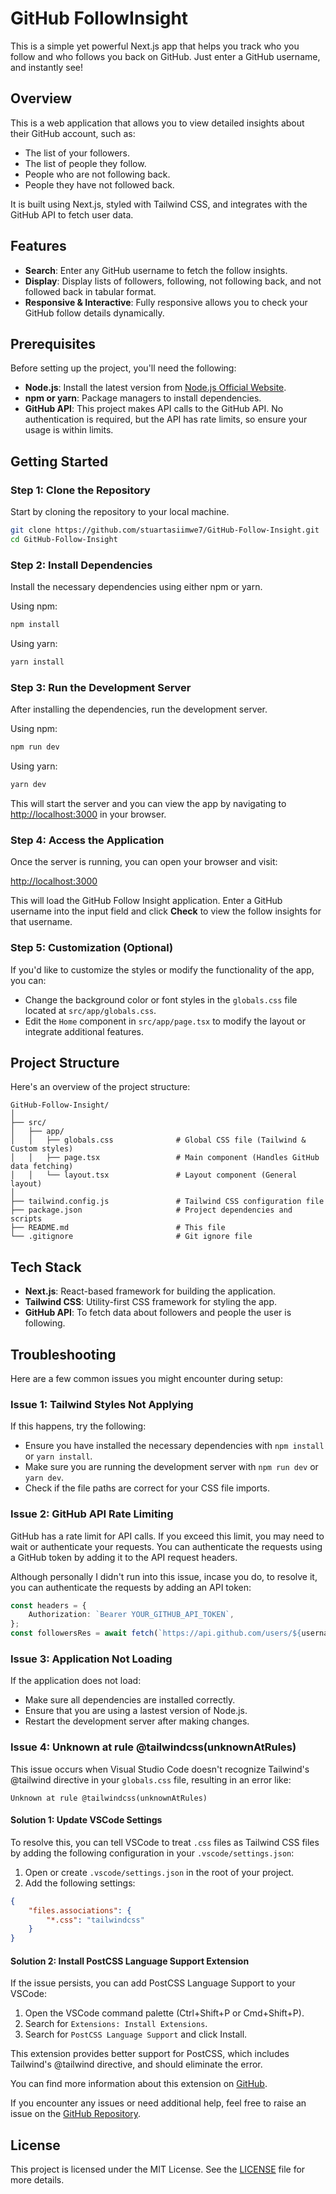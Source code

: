 # GitHub FollowInsight
 This is a simple yet powerful Next.js app that helps you track who you follow and who follows you back on GitHub. Just enter a GitHub username, and instantly see!
## Overview

This is a web application that allows you to view detailed insights about their GitHub account, such as:

- The list of your followers.
- The list of people they follow.
- People who are not following back.
- People they have not followed back.

It is built using Next.js, styled with Tailwind CSS, and integrates with the GitHub API to fetch user data.

## Features

- **Search**: Enter any GitHub username to fetch the follow insights.
- **Display**: Display lists of followers, following, not following back, and not followed back in tabular format.
- **Responsive & Interactive**: Fully responsive allows you to check your GitHub follow details dynamically.

## Prerequisites

Before setting up the project, you'll need the following:

- **Node.js**: Install the latest version from [Node.js Official Website](https://nodejs.org/).
- **npm or yarn**: Package managers to install dependencies.
- **GitHub API**: This project makes API calls to the GitHub API. No authentication is required, but the API has rate limits, so ensure your usage is within limits.

## Getting Started

### Step 1: Clone the Repository

Start by cloning the repository to your local machine.

```bash
git clone https://github.com/stuartasiimwe7/GitHub-Follow-Insight.git
cd GitHub-Follow-Insight
```

### Step 2: Install Dependencies

Install the necessary dependencies using either npm or yarn.

Using npm:

```bash
npm install
```

Using yarn:

```bash
yarn install
```

### Step 3: Run the Development Server

After installing the dependencies, run the development server.

Using npm:

```bash
npm run dev
```

Using yarn:

```bash
yarn dev
```

This will start the server and you can view the app by navigating to [http://localhost:3000](http://localhost:3000) in your browser.

### Step 4: Access the Application

Once the server is running, you can open your browser and visit:

[http://localhost:3000](http://localhost:3000)

This will load the GitHub Follow Insight application. Enter a GitHub username into the input field and click **Check** to view the follow insights for that username.

### Step 5: Customization (Optional)

If you'd like to customize the styles or modify the functionality of the app, you can:

- Change the background color or font styles in the `globals.css` file located at `src/app/globals.css`.
- Edit the `Home` component in `src/app/page.tsx` to modify the layout or integrate additional features.

## Project Structure

Here's an overview of the project structure:

```plaintext
GitHub-Follow-Insight/
│
├── src/
│   ├── app/
│   │   ├── globals.css              # Global CSS file (Tailwind & Custom styles)
│   │   ├── page.tsx                 # Main component (Handles GitHub data fetching)
│   │   └── layout.tsx               # Layout component (General layout)
│
├── tailwind.config.js               # Tailwind CSS configuration file
├── package.json                     # Project dependencies and scripts
├── README.md                        # This file
└── .gitignore                       # Git ignore file
```

## Tech Stack

- **Next.js**: React-based framework for building the application.
- **Tailwind CSS**: Utility-first CSS framework for styling the app.
- **GitHub API**: To fetch data about followers and people the user is following.

## Troubleshooting

Here are a few common issues you might encounter during setup:

### Issue 1: Tailwind Styles Not Applying

If this happens, try the following:

- Ensure you have installed the necessary dependencies with `npm install` or `yarn install`.
- Make sure you are running the development server with `npm run dev` or `yarn dev`.
- Check if the file paths are correct for your CSS file imports.

### Issue 2: GitHub API Rate Limiting

GitHub has a rate limit for API calls. If you exceed this limit, you may need to wait or authenticate your requests. You can authenticate the requests using a GitHub token by adding it to the API request headers.

Although personally I didn't run into this issue, incase you do, to resolve it, you can authenticate the requests by adding an API token:

```typescript
const headers = {
    Authorization: `Bearer YOUR_GITHUB_API_TOKEN`,
};
const followersRes = await fetch(`https://api.github.com/users/${username}/followers`, { headers });
```

### Issue 3: Application Not Loading

If the application does not load:

- Make sure all dependencies are installed correctly.
- Ensure that you are using a lastest version of Node.js.
- Restart the development server after making changes.

### Issue 4: Unknown at rule @tailwindcss(unknownAtRules)

This issue occurs when Visual Studio Code doesn't recognize Tailwind's @tailwind directive in your `globals.css` file, resulting in an error like:

```
Unknown at rule @tailwindcss(unknownAtRules)
```

#### Solution 1: Update VSCode Settings

To resolve this, you can tell VSCode to treat `.css` files as Tailwind CSS files by adding the following configuration in your `.vscode/settings.json`:

1. Open or create `.vscode/settings.json` in the root of your project.
2. Add the following settings:

```json
{
    "files.associations": {
        "*.css": "tailwindcss"
    }
}
```

#### Solution 2: Install PostCSS Language Support Extension

If the issue persists, you can add PostCSS Language Support to your VSCode:

1. Open the VSCode command palette (Ctrl+Shift+P or Cmd+Shift+P).
2. Search for `Extensions: Install Extensions`.
3. Search for `PostCSS Language Support` and click Install.

This extension provides better support for PostCSS, which includes Tailwind's @tailwind directive, and should eliminate the error.

You can find more information about this extension on [GitHub](https://github.com/csstools/postcss-language).

If you encounter any issues or need additional help, feel free to raise an issue on the [GitHub Repository](https://github.com/stuartasiimwe7/GitHub-Follow-Insight).

## License

This project is licensed under the MIT License. See the [LICENSE](./LICENSE) file for more details.